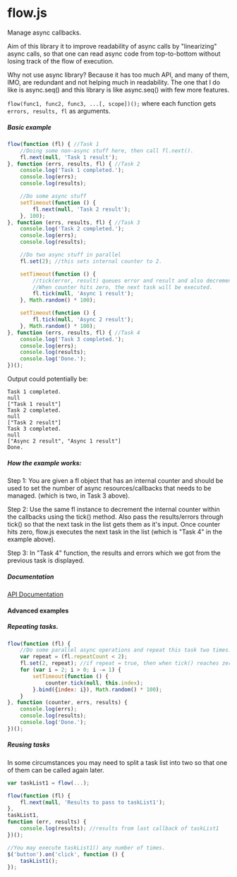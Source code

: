 flow.js
=======

Manage async callbacks.

Aim of this library it to improve readability of async calls by "linearizing" async calls,
so that one can read async code from top-to-bottom without losing track of the flow of execution.

Why not use async library?
Because it has too much API, and many of them, IMO, are redundant and not helping much in readability.
The one that I do like is async.seq() and this library is like async.seq() with few more features.

`flow(func1, func2, func3, ...[, scope])();` where each function gets ` errors, results, fl` as arguments.

##### Basic example

```javascript
flow(function (fl) { //Task 1
    //Doing some non-async stuff here, then call fl.next().
    fl.next(null, 'Task 1 result');
}, function (errs, results, fl) { //Task 2
    console.log('Task 1 completed.');
    console.log(errs);
    console.log(results);

    //Do some async stuff
    setTimeout(function () {
        fl.next(null, 'Task 2 result');
    }, 100);
}, function (errs, results, fl) { //Task 3
    console.log('Task 2 completed.');
    console.log(errs);
    console.log(results);

    //Do two async stuff in parallel
    fl.set(2); //this sets internal counter to 2.

    setTimeout(function () {
        //tick(error, result) queues error and result and also decrements internal count by 1.
        //When counter hits zero, the next task will be executed.
        fl.tick(null, 'Async 1 result');
    }, Math.random() * 100);

    setTimeout(function () {
        fl.tick(null, 'Async 2 result');
    }, Math.random() * 100);
}, function (errs, results, fl) { //Task 4
    console.log('Task 3 completed.');
    console.log(errs);
    console.log(results);
    console.log('Done.');
})();
```

Output could potentially be:
```
Task 1 completed.
null
["Task 1 result"]
Task 2 completed.
null
["Task 2 result"]
Task 3 completed.
null
["Async 2 result", "Async 1 result"]
Done.
```

##### How the example works:

Step 1:
You are given a fl object that has an internal counter and should be used to set the number of async resources/callbacks that needs to be managed.
(which is two, in Task 3 above).

Step 2:
Use the same fl instance to decrement the internal counter within the callbacks using the tick() method.
Also pass the results/errors through tick() so that the next task in the list gets them as it's input.
Once counter hits zero, flow.js executes the next task in the list (which is "Task 4" in the example above).

Step 3:
In "Task 4" function, the results and errors which we got from the previous task is displayed.

##### Documentation

[API Documentation](http://munawwar.github.io/flowjs/doc/)

#### Advanced examples

##### Repeating tasks.

```javascript
flow(function (fl) {
    //Do some parallel async operations and repeat this task two times.
    var repeat = (fl.repeatCount < 2);
    fl.set(2, repeat); //if repeat = true, then when tick() reaches zero, it will repeat this task again.
    for (var i = 2; i > 0; i -= 1) {
        setTimeout(function () {
            counter.tick(null, this.index);
        }.bind({index: i}), Math.random() * 100);
    }
}, function (counter, errs, results) {
    console.log(errs);
    console.log(results);
    console.log('Done.');
})();
```

##### Reusing tasks

In some circumstances you may need to split a task list into two so that one of them can be called again later.

```javascript
var taskList1 = flow(...);

flow(function (fl) {
    fl.next(null, 'Results to pass to taskList1');
},
taskList1,
function (err, results) {
    console.log(results); //results from last callback of taskList1
})();

//You may execute taskList1() any number of times.
$('button').on('click', function () {
    taskList1();
});
```
